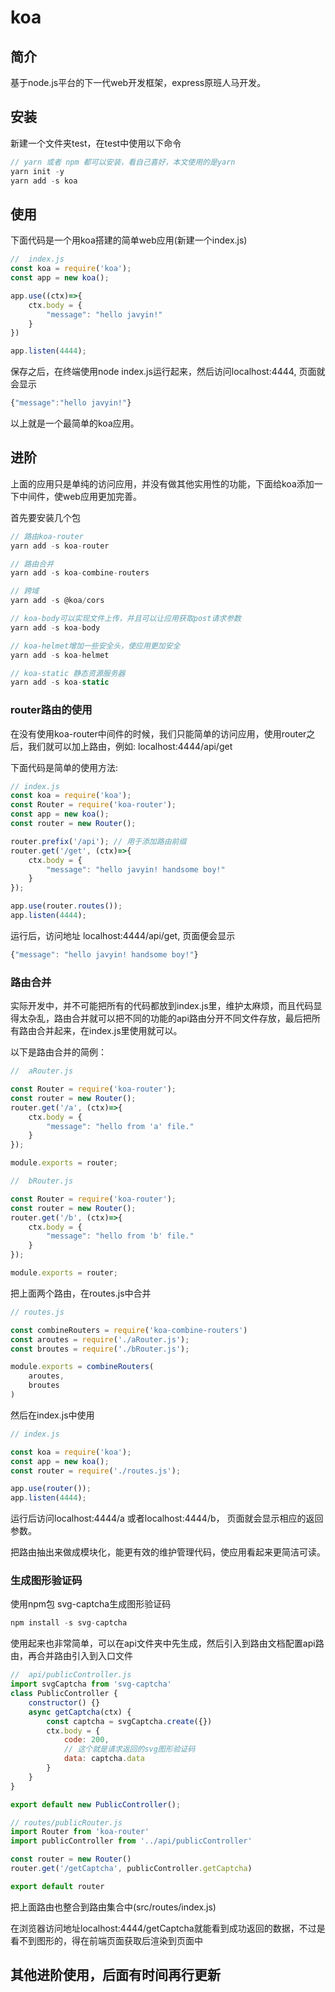# koa



## 简介

基于node.js平台的下一代web开发框架，express原班人马开发。



## 安装

新建一个文件夹test，在test中使用以下命令

``````js
// yarn 或者 npm 都可以安装，看自己喜好，本文使用的是yarn
yarn init -y
yarn add -s koa
``````





## 使用

下面代码是一个用koa搭建的简单web应用(新建一个index.js)

``````js
//  index.js
const koa = require('koa');
const app = new koa();

app.use((ctx)=>{
    ctx.body = {
        "message": "hello javyin!"
    }
})

app.listen(4444);
``````

保存之后，在终端使用node index.js运行起来，然后访问localhost:4444,  页面就会显示

``````js
{"message":"hello javyin!"}
``````



以上就是一个最简单的koa应用。



## 进阶

上面的应用只是单纯的访问应用，并没有做其他实用性的功能，下面给koa添加一下中间件，使web应用更加完善。

首先要安装几个包

``````js
// 路由koa-router
yarn add -s koa-router

// 路由合并
yarn add -s koa-combine-routers

// 跨域
yarn add -s @koa/cors

// koa-body可以实现文件上传，并且可以让应用获取post请求参数
yarn add -s koa-body

// koa-helmet增加一些安全头，使应用更加安全
yarn add -s koa-helmet

// koa-static 静态资源服务器
yarn add -s koa-static
``````



### router路由的使用

在没有使用koa-router中间件的时候，我们只能简单的访问应用，使用router之后，我们就可以加上路由，例如: localhost:4444/api/get



下面代码是简单的使用方法:

``````js
// index.js
const koa = require('koa');
const Router = require('koa-router');
const app = new koa();
const router = new Router();

router.prefix('/api'); // 用于添加路由前缀
router.get('/get', (ctx)=>{
    ctx.body = {
        "message": "hello javyin! handsome boy!"
    }
});

app.use(router.routes());
app.listen(4444);
``````

运行后，访问地址 localhost:4444/api/get, 页面便会显示

``````js
{"message": "hello javyin! handsome boy!"}
``````



### 路由合并

实际开发中，并不可能把所有的代码都放到index.js里，维护太麻烦，而且代码显得太杂乱，路由合并就可以把不同的功能的api路由分开不同文件存放，最后把所有路由合并起来，在index.js里使用就可以。

以下是路由合并的简例：

``````js
//  aRouter.js

const Router = require('koa-router');
const router = new Router();
router.get('/a', (ctx)=>{
    ctx.body = {
        "message": "hello from 'a' file."
    }
});

module.exports = router;
``````

``````js
//  bRouter.js

const Router = require('koa-router');
const router = new Router();
router.get('/b', (ctx)=>{
    ctx.body = {
        "message": "hello from 'b' file."
    }
});

module.exports = router;
``````

把上面两个路由，在routes.js中合并

``````js
// routes.js

const combineRouters = require('koa-combine-routers')
const aroutes = require('./aRouter.js');
const broutes = require('./bRouter.js');

module.exports = combineRouters(
	aroutes,
    broutes
)
``````

然后在index.js中使用

``````js
// index.js

const koa = require('koa');
const app = new koa();
const router = require('./routes.js');

app.use(router());
app.listen(4444);
``````

运行后访问localhost:4444/a 或者localhost:4444/b， 页面就会显示相应的返回参数。

把路由抽出来做成模块化，能更有效的维护管理代码，使应用看起来更简洁可读。



### 生成图形验证码

使用npm包 svg-captcha生成图形验证码

``````js
npm install -s svg-captcha
``````

使用起来也非常简单，可以在api文件夹中先生成，然后引入到路由文档配置api路由，再合并路由引入到入口文件

``````js
//  api/publicController.js
import svgCaptcha from 'svg-captcha'
class PublicController {
    constructor() {}
    async getCaptcha(ctx) {
        const captcha = svgCaptcha.create({})
        ctx.body = {
            code: 200,
            // 这个就是请求返回的svg图形验证码
            data: captcha.data 
        }
    }
}

export default new PublicController();
``````

``````js
// routes/publicRouter.js
import Router from 'koa-router'
import publicController from '../api/publicController'

const router = new Router()
router.get('/getCaptcha', publicController.getCaptcha)

export default router
``````

把上面路由也整合到路由集合中(src/routes/index.js)

在浏览器访问地址localhost:4444/getCaptcha就能看到成功返回的数据，不过是看不到图形的，得在前端页面获取后渲染到页面中





## 其他进阶使用，后面有时间再行更新



